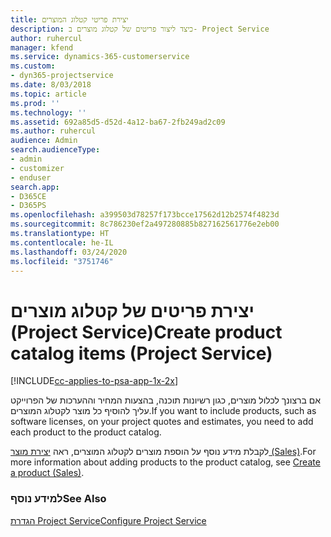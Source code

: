 ```yaml
---
title: יצירת פריטי קטלוג המוצרים
description: כיצד ליצור פריטים של קטלוג מוצרים ב- Project Service
author: ruhercul
manager: kfend
ms.service: dynamics-365-customerservice
ms.custom:
- dyn365-projectservice
ms.date: 8/03/2018
ms.topic: article
ms.prod: ''
ms.technology: ''
ms.assetid: 692a85d5-d52d-4a12-ba67-2fb249ad2c09
ms.author: ruhercul
audience: Admin
search.audienceType:
- admin
- customizer
- enduser
search.app:
- D365CE
- D365PS
ms.openlocfilehash: a399503d78257f173bcce17562d12b2574f4823d
ms.sourcegitcommit: 8c786230ef2a497280885b827162561776e2eb00
ms.translationtype: HT
ms.contentlocale: he-IL
ms.lasthandoff: 03/24/2020
ms.locfileid: "3751746"
---
```

# <a name="create-product-catalog-items-project-service"></a><span data-ttu-id="4c121-103">יצירת פריטים של קטלוג מוצרים (Project Service)</span><span class="sxs-lookup"><span data-stu-id="4c121-103">Create product catalog items (Project Service)</span></span>

[!INCLUDE[cc-applies-to-psa-app-1x-2x](../includes/cc-applies-to-psa-app-1x-2x.md)]

<span data-ttu-id="4c121-104">אם ברצונך לכלול מוצרים, כגון רשיונות תוכנה, בהצעות המחיר וההערכות של הפרוייקט עליך להוסיף כל מוצר לקטלוג המוצרים.</span><span class="sxs-lookup"><span data-stu-id="4c121-104">If you want to include products, such as software licenses, on your project quotes and estimates, you need to add each product to the product catalog.</span></span>  
  
 <span data-ttu-id="4c121-105">לקבלת מידע נוסף על הוספת מוצרים לקטלוג המוצרים, ראה [יצירת מוצר (Sales)](../sales-enterprise/create-product-sales.md).</span><span class="sxs-lookup"><span data-stu-id="4c121-105">For more information about adding products to the product catalog, see [Create a product (Sales)](../sales-enterprise/create-product-sales.md).</span></span>  
  
### <a name="see-also"></a><span data-ttu-id="4c121-106">למידע נוסף</span><span class="sxs-lookup"><span data-stu-id="4c121-106">See Also</span></span>  
 [<span data-ttu-id="4c121-107">הגדרת Project Service</span><span class="sxs-lookup"><span data-stu-id="4c121-107">Configure Project Service</span></span>](../project-service/configure.md)
